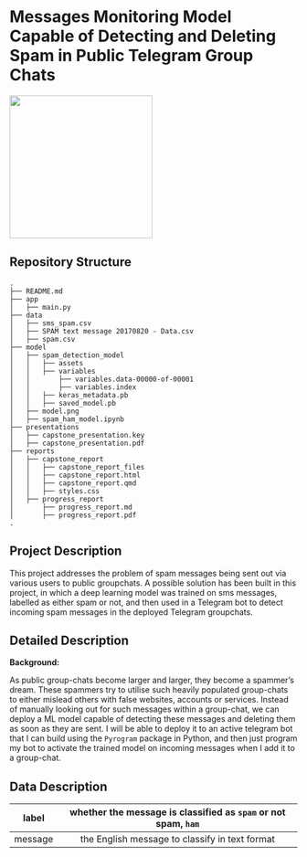 # Messages Monitoring Model Capable of Detecting and Deleting Spam in Public Telegram Group Chats

<a href="url"><img src="https://upload.wikimedia.org/wikipedia/commons/thumb/8/82/Telegram_logo.svg/2048px-Telegram_logo.svg.png" align="center" height="250" width="250" ></a>

## Repository Structure
```
.
├── README.md
├── app
│   ├── main.py
├── data
│   ├── sms_spam.csv
│   ├── SPAM text message 20170820 - Data.csv
│   ├── spam.csv
├── model
│   ├── spam_detection_model
│   │   ├── assets
│   │   ├── variables
│   │       ├── variables.data-00000-of-00001
│   │       ├── variables.index
│   │   ├── keras_metadata.pb
│   │   ├── saved_model.pb
│   ├── model.png
│   ├── spam_ham_model.ipynb
├── presentations
│   ├── capstone_presentation.key
│   ├── capstone_presentation.pdf
├── reports
│   ├── capstone_report
│   │   ├── capstone_report_files
│   │   ├── capstone_report.html
│   │   ├── capstone_report.qmd
│   │   ├── styles.css
│   ├── progress_report
│       ├── progress_report.md
│       ├── progress_report.pdf
.
```

## Project Description

This project addresses the problem of spam messages being sent out via various users to public groupchats. A possible solution has been built in this project, in which a deep learning model was trained on sms messages, labelled as either spam or not, and then used in a Telegram bot to detect incoming spam messages in the deployed Telegram groupchats.

## Detailed Description

**Background:**

As public group-chats become larger and larger, they become a spammer’s dream. These spammers try to utilise such heavily populated group-chats to either mislead others with false websites, accounts or services. Instead of manually looking out for such messages within a group-chat, we can deploy a ML model capable of detecting these messages and deleting them as soon as they are sent. I will be able to deploy it to an active telegram bot that I can build using the `Pyrogram` package in Python, and then just program my bot to activate the trained model on incoming messages when I add it to a group-chat.

## Data Description

| label | whether the message is classified as `spam` or not spam, `ham`|
| :---:   | :-: |
| message | the English message to classify in text format |
